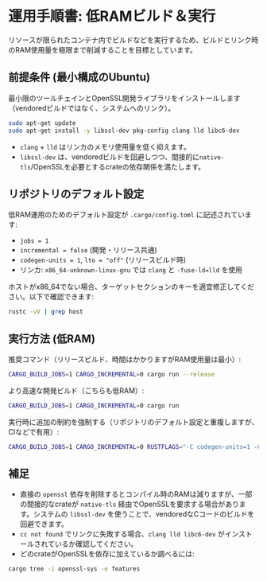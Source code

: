# 運用手順書: 低RAMビルド＆実行

リソースが限られたコンテナ内でビルドなどを実行するため、ビルドとリンク時のRAM使用量を極限まで削減することを目標としています。

## 前提条件 (最小構成のUbuntu)
最小限のツールチェインとOpenSSL開発ライブラリをインストールします（vendoredビルドではなく、システムへのリンク）。

```bash
sudo apt-get update
sudo apt-get install -y libssl-dev pkg-config clang lld libc6-dev
```

- `clang` + `lld` はリンカのメモリ使用量を低く抑えます。
- `libssl-dev` は、vendoredビルドを回避しつつ、間接的に`native-tls`/OpenSSLを必要とするcrateの依存関係を満たします。

## リポジトリのデフォルト設定
低RAM運用のためのデフォルト設定が `.cargo/config.toml` に記述されています:

- `jobs = 1`
- `incremental = false` (開発・リリース共通)
- `codegen-units = 1`, `lto = "off"` (リリースビルド時)
- リンカ: `x86_64-unknown-linux-gnu` では `clang` と `-fuse-ld=lld` を使用

ホストがx86_64でない場合、ターゲットセクションのキーを適宜修正してください。以下で確認できます:

```bash
rustc -vV | grep host
```

## 実行方法 (低RAM)
推奨コマンド（リリースビルド、時間はかかりますがRAM使用量は最小）:

```bash
CARGO_BUILD_JOBS=1 CARGO_INCREMENTAL=0 cargo run --release
```

より高速な開発ビルド（こちらも低RAM）:

```bash
CARGO_BUILD_JOBS=1 CARGO_INCREMENTAL=0 cargo run
```

実行時に追加の制約を強制する（リポジトリのデフォルト設定と重複しますが、CIなどで有用）:

```bash
CARGO_BUILD_JOBS=1 CARGO_INCREMENTAL=0 RUSTFLAGS="-C codegen-units=1 -C lto=off" cargo run --release
```

## 補足
- 直接の `openssl` 依存を削除するとコンパイル時のRAMは減りますが、一部の間接的なcrateが `native-tls` 経由でOpenSSLを要求する場合があります。システムの `libssl-dev` を使うことで、vendoredなCコードのビルドを回避できます。
- `cc not found` でリンクに失敗する場合、`clang lld libc6-dev` がインストールされているか確認してください。
- どのcrateがOpenSSLを依存に加えているか調べるには:

```bash
cargo tree -i openssl-sys -e features
```
